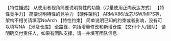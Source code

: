 <!-- #请根据issue的类型在标题右侧下拉框中选择对应的选项（需求、缺陷或CVE等）-->

【特性描述】
从使用者视角简要说明特性的功能（尽量使用正向表达方式）
【特性竞争力】
简要说明特性的竞争力
【硬件架构】
ARM/X86/龙芯/SW/MIPS等，架构不相关请填写NoArch
【特性约束】
简单说明已知的约束或者影响，没有可以填写NA
【涉及仓库】
全路径，包括增量修改和新增仓库
【交付个人/团队】
请明确交付责任人，如果有团队支撑，请一并填写团队信息